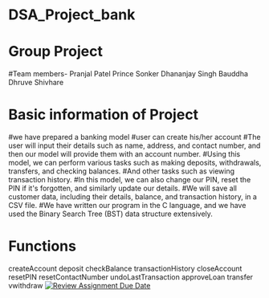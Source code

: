 
# DSA_Project_bank
# Group Project
#Team members-
Pranjal Patel
Prince Sonker
Dhananjay Singh Bauddha
Dhruve Shivhare

# Basic information of Project
#we have prepared a banking model 
#user can create his/her account
#The user will input their details such as name, address, and contact number, and then
our model will provide them with an account number.
#Using this model, we can perform various tasks such as making deposits,
withdrawals, transfers, and checking balances.
#And other tasks such as viewing transaction history.
#In this model, we can also change our PIN, reset the PIN if it's forgotten,
and similarly update our details.
#We will save all customer data, including their details, balance, 
and transaction history, in a CSV file.
#We have written our program in the C language, and we have used 
the Binary Search Tree (BST) data structure extensively.
# Functions
createAccount
deposit
checkBalance
transactionHistory
closeAccount
resetPIN
resetContactNumber
undoLastTransaction
approveLoan
transfer
vwithdraw
[![Review Assignment Due Date](https://classroom.github.com/assets/deadline-readme-button-24ddc0f5d75046c5622901739e7c5dd533143b0c8e959d652212380cedb1ea36.svg)](https://classroom.github.com/a/234bMY4A)
